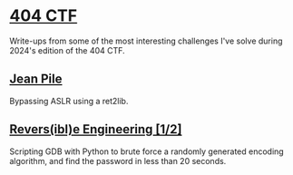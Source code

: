 # [404 CTF](https://404ctf.fr)

Write-ups from some of the most interesting challenges I've solve during 2024's edition of the 404 CTF.

## [Jean Pile](./Jean_Pile)

Bypassing ASLR using a ret2lib.

## [Revers(ibl)e Engineering [1/2]](./Reversible_Engineering_1)

Scripting GDB with Python to brute force a randomly generated encoding algorithm, and find the password in less than 20 seconds.
